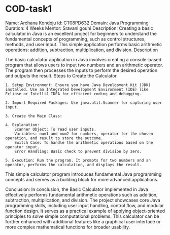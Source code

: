 # COD-task1
Name: Archana Kondoju
id: CT08PD632
Domain: Java Programming
Duration: 4 Weeks
Mentor: Sravani gouni
Description:
Creating a basic calculator in Java is an excellent project for beginners to understand the fundamental concepts of programming, such as control structures, methods, and user input. This simple application performs basic arithmetic operations: addition, subtraction, multiplication, and division.
Description

The basic calculator application in Java involves creating a console-based program that allows users to input two numbers and an arithmetic operator. The program then processes the inputs to perform the desired operation and outputs the result.
Steps to Create the Calculator

    1. Setup Environment: Ensure you have Java Development Kit (JDK) installed. Use an Integrated Development Environment (IDE) like Eclipse or IntelliJ IDEA for efficient coding and debugging.

    2. Import Required Packages: Use java.util.Scanner for capturing user input.

    3. Create the Main Class:

    4. Explanation:
        Scanner Object: To read user inputs.
        Variables: num1 and num2 for numbers, operator for the chosen operation, and result to store the outcome.
        Switch Case: To handle the arithmetic operations based on the operator input.
        Error Handling: Basic check to prevent division by zero.

    5. Execution: Run the program. It prompts for two numbers and an operator, performs the calculation, and displays the result.

This simple calculator program introduces fundamental Java programming concepts and serves as a building block for more advanced applications.

Conclusion: 
In conclusion, the Basic Calculator implemented in Java effectively performs fundamental arithmetic operations such as addition, subtraction, multiplication, and division. The project showcases core Java programming skills, including user input handling, control flow, and modular function design. It serves as a practical example of applying object-oriented principles to solve simple computational problems. This calculator can be further enhanced with additional features like a graphical user interface or more complex mathematical functions for broader usability.


    
